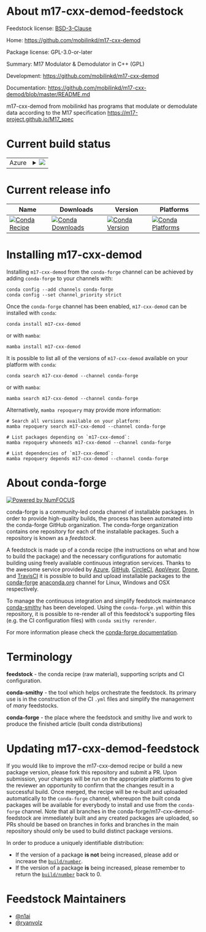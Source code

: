 About m17-cxx-demod-feedstock
=============================

Feedstock license: [BSD-3-Clause](https://github.com/conda-forge/m17-cxx-demod-feedstock/blob/main/LICENSE.txt)

Home: https://github.com/mobilinkd/m17-cxx-demod

Package license: GPL-3.0-or-later

Summary: M17 Modulator & Demodulator in C++ (GPL)

Development: https://github.com/mobilinkd/m17-cxx-demod

Documentation: https://github.com/mobilinkd/m17-cxx-demod/blob/master/README.md

m17-cxx-demod from mobilinkd has programs that modulate or demodulate data according to the M17 specification https://m17-project.github.io/M17_spec


Current build status
====================


<table>
    
  <tr>
    <td>Azure</td>
    <td>
      <details>
        <summary>
          <a href="https://dev.azure.com/conda-forge/feedstock-builds/_build/latest?definitionId=15610&branchName=main">
            <img src="https://dev.azure.com/conda-forge/feedstock-builds/_apis/build/status/m17-cxx-demod-feedstock?branchName=main">
          </a>
        </summary>
        <table>
          <thead><tr><th>Variant</th><th>Status</th></tr></thead>
          <tbody><tr>
              <td>linux_64</td>
              <td>
                <a href="https://dev.azure.com/conda-forge/feedstock-builds/_build/latest?definitionId=15610&branchName=main">
                  <img src="https://dev.azure.com/conda-forge/feedstock-builds/_apis/build/status/m17-cxx-demod-feedstock?branchName=main&jobName=linux&configuration=linux%20linux_64_" alt="variant">
                </a>
              </td>
            </tr><tr>
              <td>linux_aarch64</td>
              <td>
                <a href="https://dev.azure.com/conda-forge/feedstock-builds/_build/latest?definitionId=15610&branchName=main">
                  <img src="https://dev.azure.com/conda-forge/feedstock-builds/_apis/build/status/m17-cxx-demod-feedstock?branchName=main&jobName=linux&configuration=linux%20linux_aarch64_" alt="variant">
                </a>
              </td>
            </tr><tr>
              <td>linux_ppc64le</td>
              <td>
                <a href="https://dev.azure.com/conda-forge/feedstock-builds/_build/latest?definitionId=15610&branchName=main">
                  <img src="https://dev.azure.com/conda-forge/feedstock-builds/_apis/build/status/m17-cxx-demod-feedstock?branchName=main&jobName=linux&configuration=linux%20linux_ppc64le_" alt="variant">
                </a>
              </td>
            </tr><tr>
              <td>osx_64</td>
              <td>
                <a href="https://dev.azure.com/conda-forge/feedstock-builds/_build/latest?definitionId=15610&branchName=main">
                  <img src="https://dev.azure.com/conda-forge/feedstock-builds/_apis/build/status/m17-cxx-demod-feedstock?branchName=main&jobName=osx&configuration=osx%20osx_64_" alt="variant">
                </a>
              </td>
            </tr><tr>
              <td>osx_arm64</td>
              <td>
                <a href="https://dev.azure.com/conda-forge/feedstock-builds/_build/latest?definitionId=15610&branchName=main">
                  <img src="https://dev.azure.com/conda-forge/feedstock-builds/_apis/build/status/m17-cxx-demod-feedstock?branchName=main&jobName=osx&configuration=osx%20osx_arm64_" alt="variant">
                </a>
              </td>
            </tr><tr>
              <td>win_64</td>
              <td>
                <a href="https://dev.azure.com/conda-forge/feedstock-builds/_build/latest?definitionId=15610&branchName=main">
                  <img src="https://dev.azure.com/conda-forge/feedstock-builds/_apis/build/status/m17-cxx-demod-feedstock?branchName=main&jobName=win&configuration=win%20win_64_" alt="variant">
                </a>
              </td>
            </tr>
          </tbody>
        </table>
      </details>
    </td>
  </tr>
</table>

Current release info
====================

| Name | Downloads | Version | Platforms |
| --- | --- | --- | --- |
| [![Conda Recipe](https://img.shields.io/badge/recipe-m17--cxx--demod-green.svg)](https://anaconda.org/conda-forge/m17-cxx-demod) | [![Conda Downloads](https://img.shields.io/conda/dn/conda-forge/m17-cxx-demod.svg)](https://anaconda.org/conda-forge/m17-cxx-demod) | [![Conda Version](https://img.shields.io/conda/vn/conda-forge/m17-cxx-demod.svg)](https://anaconda.org/conda-forge/m17-cxx-demod) | [![Conda Platforms](https://img.shields.io/conda/pn/conda-forge/m17-cxx-demod.svg)](https://anaconda.org/conda-forge/m17-cxx-demod) |

Installing m17-cxx-demod
========================

Installing `m17-cxx-demod` from the `conda-forge` channel can be achieved by adding `conda-forge` to your channels with:

```
conda config --add channels conda-forge
conda config --set channel_priority strict
```

Once the `conda-forge` channel has been enabled, `m17-cxx-demod` can be installed with `conda`:

```
conda install m17-cxx-demod
```

or with `mamba`:

```
mamba install m17-cxx-demod
```

It is possible to list all of the versions of `m17-cxx-demod` available on your platform with `conda`:

```
conda search m17-cxx-demod --channel conda-forge
```

or with `mamba`:

```
mamba search m17-cxx-demod --channel conda-forge
```

Alternatively, `mamba repoquery` may provide more information:

```
# Search all versions available on your platform:
mamba repoquery search m17-cxx-demod --channel conda-forge

# List packages depending on `m17-cxx-demod`:
mamba repoquery whoneeds m17-cxx-demod --channel conda-forge

# List dependencies of `m17-cxx-demod`:
mamba repoquery depends m17-cxx-demod --channel conda-forge
```


About conda-forge
=================

[![Powered by
NumFOCUS](https://img.shields.io/badge/powered%20by-NumFOCUS-orange.svg?style=flat&colorA=E1523D&colorB=007D8A)](https://numfocus.org)

conda-forge is a community-led conda channel of installable packages.
In order to provide high-quality builds, the process has been automated into the
conda-forge GitHub organization. The conda-forge organization contains one repository
for each of the installable packages. Such a repository is known as a *feedstock*.

A feedstock is made up of a conda recipe (the instructions on what and how to build
the package) and the necessary configurations for automatic building using freely
available continuous integration services. Thanks to the awesome service provided by
[Azure](https://azure.microsoft.com/en-us/services/devops/), [GitHub](https://github.com/),
[CircleCI](https://circleci.com/), [AppVeyor](https://www.appveyor.com/),
[Drone](https://cloud.drone.io/welcome), and [TravisCI](https://travis-ci.com/)
it is possible to build and upload installable packages to the
[conda-forge](https://anaconda.org/conda-forge) [anaconda.org](https://anaconda.org/)
channel for Linux, Windows and OSX respectively.

To manage the continuous integration and simplify feedstock maintenance
[conda-smithy](https://github.com/conda-forge/conda-smithy) has been developed.
Using the ``conda-forge.yml`` within this repository, it is possible to re-render all of
this feedstock's supporting files (e.g. the CI configuration files) with ``conda smithy rerender``.

For more information please check the [conda-forge documentation](https://conda-forge.org/docs/).

Terminology
===========

**feedstock** - the conda recipe (raw material), supporting scripts and CI configuration.

**conda-smithy** - the tool which helps orchestrate the feedstock.
                   Its primary use is in the construction of the CI ``.yml`` files
                   and simplify the management of *many* feedstocks.

**conda-forge** - the place where the feedstock and smithy live and work to
                  produce the finished article (built conda distributions)


Updating m17-cxx-demod-feedstock
================================

If you would like to improve the m17-cxx-demod recipe or build a new
package version, please fork this repository and submit a PR. Upon submission,
your changes will be run on the appropriate platforms to give the reviewer an
opportunity to confirm that the changes result in a successful build. Once
merged, the recipe will be re-built and uploaded automatically to the
`conda-forge` channel, whereupon the built conda packages will be available for
everybody to install and use from the `conda-forge` channel.
Note that all branches in the conda-forge/m17-cxx-demod-feedstock are
immediately built and any created packages are uploaded, so PRs should be based
on branches in forks and branches in the main repository should only be used to
build distinct package versions.

In order to produce a uniquely identifiable distribution:
 * If the version of a package **is not** being increased, please add or increase
   the [``build/number``](https://docs.conda.io/projects/conda-build/en/latest/resources/define-metadata.html#build-number-and-string).
 * If the version of a package **is** being increased, please remember to return
   the [``build/number``](https://docs.conda.io/projects/conda-build/en/latest/resources/define-metadata.html#build-number-and-string)
   back to 0.

Feedstock Maintainers
=====================

* [@n1ai](https://github.com/n1ai/)
* [@ryanvolz](https://github.com/ryanvolz/)

